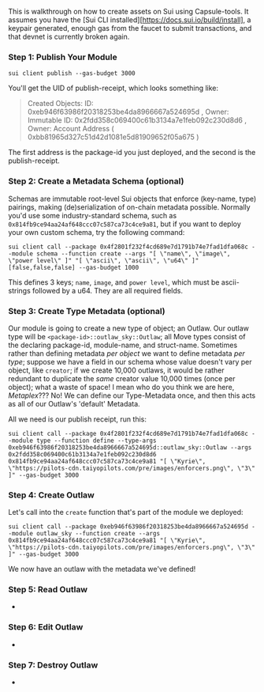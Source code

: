 This is walkthrough on how to create assets on Sui using Capsule-tools. It assumes you have the [Sui CLI installed][https://docs.sui.io/build/install], a keypair generated, enough gas from the faucet to submit transactions, and that devnet is currently broken again.

### Step 1: Publish Your Module

`sui client publish --gas-budget 3000`

You'll get the UID of publish-receipt, which looks something like:

> Created Objects:
> ID: 0xeb946f63986f20318253be4da8966667a524695d , Owner: Immutable
> ID: 0x2fdd358c069400c61b3134a7e1feb092c230d8d6 , Owner: Account Address ( 0xbb81965d327c51d42d1081e5d81909652f05a675 )

The first address is the package-id you just deployed, and the second is the publish-receipt.

### Step 2: Create a Metadata Schema (optional)

Schemas are immutable root-level Sui objects that enforce (key-name, type) pairings, making (de)serialization of on-chain metadata possible. Normally you'd use some industry-standard schema, such as `0x814fb9ce94aa24af648ccc07c587ca73c4ce9a81`, but if you want to deploy your own custom schema, try the following command:

`sui client call --package 0x4f2801f232f4cd689e7d1791b74e7fad1dfa068c --module schema --function create --args "[ \"name\", \"image\", \"power level\" ]" "[ \"ascii\", \"ascii\", \"u64\" ]" [false,false,false] --gas-budget 1000`

This defines 3 keys; `name`, `image`, and `power level`, which must be ascii-strings followed by a u64. They are all required fields.

### Step 3: Create Type Metadata (optional)

Our module is going to create a new type of object; an Outlaw. Our outlaw type will be `<package-id>::outlaw_sky::Outlaw`; all Move types consist of the declaring package-id, module-name, and struct-name. Sometimes rather than defining metadata _per object_ we want to define metadata _per type_; suppose we have a field in our schema whose value doesn't vary per object, like `creator`; if we create 10,000 outlaws, it would be rather redundant to duplicate the _same_ creator value 10,000 times (once per object); what a waste of space! I mean who do you think we are here, _Metaplex_??? No! We can define our Type-Metadata once, and then this acts as all of our Outlaw's 'default' Metadata.

All we need is our publish receipt, run this:

`sui client call --package 0x4f2801f232f4cd689e7d1791b74e7fad1dfa068c --module type --function define --type-args 0xeb946f63986f20318253be4da8966667a524695d::outlaw_sky::Outlaw --args 0x2fdd358c069400c61b3134a7e1feb092c230d8d6 0x814fb9ce94aa24af648ccc07c587ca73c4ce9a81 "[ \"Kyrie\", \"https://pilots-cdn.taiyopilots.com/pre/images/enforcers.png\", \"3\" ]" --gas-budget 3000`

### Step 4: Create Outlaw

Let's call into the `create` function that's part of the module we deployed:

`sui client call --package 0xeb946f63986f20318253be4da8966667a524695d --module outlaw_sky --function create --args 0x814fb9ce94aa24af648ccc07c587ca73c4ce9a81 "[ \"Kyrie\", \"https://pilots-cdn.taiyopilots.com/pre/images/enforcers.png\", \"3\" ]" --gas-budget 3000`

We now have an outlaw with the metadata we've defined!

### Step 5: Read Outlaw

-

### Step 6: Edit Outlaw

-

### Step 7: Destroy Outlaw

-
